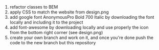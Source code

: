 1. refactor classes to BEM
2. apply CSS to match the website from design.png
3. add google font AnonymousPro Bold 700 Italic by downloading the font locally and including it to the project
4. add font-awesome by downloading locally and use properly the icon from the bottom right corner (see design.png)
4. create your own branch and work on it, and once you're done push the code to the new branch but this repository